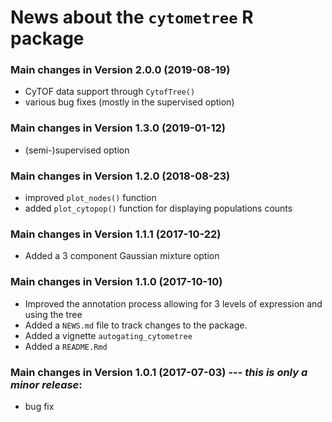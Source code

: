 # News about the `cytometree` R package

### Main changes in Version 2.0.0  (2019-08-19)
* CyTOF data support through `CytofTree()` 
* various bug fixes (mostly in the supervised option)

### Main changes in Version 1.3.0  (2019-01-12)
* (semi-)supervised option 

### Main changes in Version 1.2.0  (2018-08-23)
* improved `plot_nodes()` function
* added `plot_cytopop()` function for displaying populations counts

### Main changes in Version 1.1.1  (2017-10-22)
* Added a 3 component Gaussian mixture option

### Main changes in Version 1.1.0  (2017-10-10) 
* Improved the annotation process allowing for 3 levels of expression and using the tree
* Added a `NEWS.md` file to track changes to the package.
* Added a vignette `autogating_cytometree`
* Added a `README.Rmd`


### Main changes in Version 1.0.1 (2017-07-03) --- *this is only a minor release*:
* bug fix
